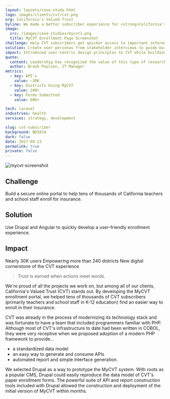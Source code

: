 ```yaml
---
layout: layouts/case-study.html
logo: images/clients/cvt/cvt.png
org: California's Valued Trust
byline: We made a better subscriber experience for <strong>California's Valued Trust</strong> through user-centric design.
image:
  src: /images/case-studies/mycvt1.png
  title: MyCVT Enrollment Page Screenshot
challenge: Help CVT subscribers get quicker access to important information and thus reduce support call time.
solution: Create user personas from stakeholder interviews to guide building an in-browser prototype in Laravel. Iterate with user testing.
impact: Introduced user-centric design principles to CVT while building an essential product.
quote:
  content: Leadership has recognized the value of this type of research...it is a process that we can adapt to other projects internally to help us navigate through other member focused decisions.
  author: Brook Paulsen, IT Manager
metrics:
  - key: API's
    value: ~30K
  - key: Districts Using MyCVT
    value: 240+
  - key: Forms Submitted
    value: 60K+

tech: laravel
industries: health
services: strategy, development

slug: cvt-subscriber
background: BD587A
dark: false
date: 2017-09-23
permalink: true
private: false
---
```


![mycvt-screenshot](/images/case-studies/mycvt1.png "MyCVT Enrollment Page Screenshot")

## Challenge

Build a secure online portal to help tens of thousands of California teachers and school staff enroll for insurance.

## Solution

Use Drupal and Angular to quickly develop a user-friendly enrollment experience.

## Impact

Nearly 30K users
Empowering more than 240 districts
New digital cornerstone of the CVT experience

> Trust is earned when actions meet words.

We're proud of all the projects we work on, but among all of our clients, California's Valued Trust (CVT) stands out. By developing the MyCVT enrollment portal, we helped tens of thousands of CVT subscribers (primarily teachers and school staff in K-12 education) find an easier way to enroll in their insurance.

CVT was already in the process of modernizing its technology stack and was fortunate to have a team that included programmers familiar with PHP. Although most of CVT's infrastructure to date had been written in COBOL, they were very receptive when we proposed adoption of a modern PHP framework to provide...

- a standardized data model
- an easy way to generate and consume APIs
- automated report and simple interface generation.

We selected Drupal as a way to prototype the MyCVT system. With roots as a popular CMS, Drupal could easily reproduce the data model of CVT's paper enrollment forms. The powerful suite of API and report construction tools included with Drupal allowed the construction and deployment of the initial version of MyCVT within months.
